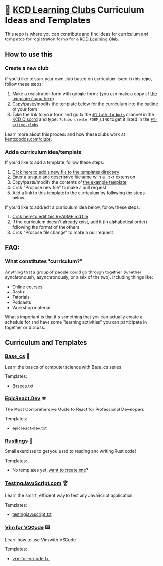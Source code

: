 # 📍 [KCD Learning Clubs](https://kcd.im/clubs) Curriculum Ideas and Templates

This repo is where you can contribute and find ideas for curriculum and
templates for registration forms for a
[KCD Learning Club](https://kcd.im/clubs).

## How to use this

### Create a new club

If you'd like to start your own club based on curriculum listed in this repo,
follow these steps:

1. Make a registration form with google forms (you can make a copy of
   [the template found here](https://kcd.im/kcd-learning-club-docs))
2. Copy/paste/modify the template below for the curriculum into the outline of
   your form
3. Take the link to your form and go to the
   [`#🤖-talk-to-bots`](https://kcd.im/discord-talk-to-bots) channel in the
   [KCD Discord](https://kentcdodds.com/discord) and type:
   `?clubs create FORM_LINK` to get it listed in the
   [`#📝-active-clubs`](https://kcd.im/discord-active-clubs).

Learn more about this process and how these clubs work at
[kentcdodds.com/clubs](https://kentcdodds.com/clubs).

### Add a curriculum idea/template

If you'd like to add a template, follow these steps:

1. [Click here to add a new file to the templates directory](https://github.com/kentcdodds/kcd-learning-clubs-ideas/new/main/templates)
2. Enter a unique and descriptive filename with a `.txt` extension
3. Copy/paste/modify the contents of
   [the example template](templates/example.txt)
4. Click "Propose new file" to make a pull request
5. Add a link to this template to the curriculum by following the steps below.

If you'd like to add/edit a curriculum idea below, follow these steps:

1. [Click here to edit this README.md file](https://github.com/kentcdodds/kcd-learning-clubs-ideas/edit/main/README.md)
2. If the curriculum doesn't already exist, add it (in alphabetical order)
   following the format of the others
3. Click "Propose file change" to make a pull request

## FAQ:

### What constitutes "curriculum?"

Anything that a group of people could go through together (whether
synchronously, asynchronously, or a mix of the two). Including things like:

- Online courses
- Books
- Tutorials
- Podcasts
- Workshop material

What's important is that it's something that you can actually create a schedule
for and have some "learning activities" you can participate in together or
discuss.

## Curriculum and Templates

<!--
Example for you to copy/paste:

### [Name of Curriculum](https://linktocurriculum.example.com)

Curriculum summary/tagline

Templates:

- No templates yet, [want to create one](#add-a-curriculum-ideatemplate)?

-->

### [Base_cs](https://github.com/vaidehijoshi/basecs-series) 💛

Learn the basics of computer science with Base_cs series

Templates:

- [Basecs.txt](templates/Basecs.txt)

### [EpicReact.Dev](https://epicreact.dev) ⚛️

The Most Comprehensive Guide to React for Professional Developers

Templates:

- [epicreact-dev.txt](templates/epicreact-dev.txt)

### [Rustlings](https://github.com/rust-lang/rustlings) 🦀

Small exercises to get you used to reading and writing Rust code!

Templates:

- No templates yet, [want to create one](#add-a-curriculum-ideatemplate)?

### [TestingJavaScript.com](https://testingjavascript.com) 🏆

Learn the smart, efficient way to test any JavaScript application.

Templates:

- [testingjavascript.txt](templates/testingjavascript.txt)

### [Vim for VSCode](https://vimforvscode.com) ⌨️

Learn how to use Vim with VSCode

Templates:

- [vim-for-vscode.txt](templates/vim-for-vscode.txt)

